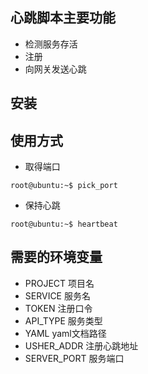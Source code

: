 ## 心跳脚本主要功能

- 检测服务存活
- 注册
- 向网关发送心跳

## 安装

## 使用方式

- 取得端口
```
root@ubuntu:~$ pick_port
```

- 保持心跳
```
root@ubuntu:~$ heartbeat
```

## 需要的环境变量

- PROJECT 项目名
- SERVICE 服务名
- TOKEN 注册口令
- API_TYPE 服务类型
- YAML yaml文档路径
- USHER_ADDR 注册心跳地址
- SERVER_PORT 服务端口
